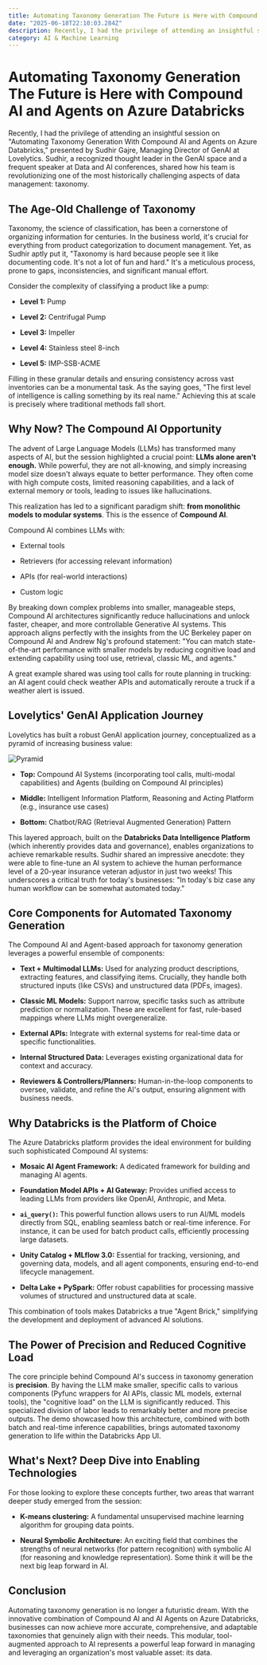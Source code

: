 ```yaml
---
title: Automating Taxonomy Generation The Future is Here with Compound AI and Agents on Azure Databricks
date: "2025-06-18T22:10:03.284Z"
description: Recently, I had the privilege of attending an insightful session on "Automating Taxonomy Generation With Compound AI and Agents on Azure Databricks," presented by Sudhir Gajre, Managing Director of GenAI at Lovelytics. Sudhir, a recognized thought leader in the GenAI space and a frequent speaker at Data and AI conferences, shared how his team is revolutionizing one of the most historically challenging aspects of data management taxonomy.
category: AI & Machine Learning
---
```

# Automating Taxonomy Generation The Future is Here with Compound AI and Agents on Azure Databricks

Recently, I had the privilege of attending an insightful session on "Automating Taxonomy Generation With Compound AI and Agents on Azure Databricks," presented by Sudhir Gajre, Managing Director of GenAI at Lovelytics. Sudhir, a recognized thought leader in the GenAI space and a frequent speaker at Data and AI conferences, shared how his team is revolutionizing one of the most historically challenging aspects of data management: taxonomy.

## The Age-Old Challenge of Taxonomy

Taxonomy, the science of classification, has been a cornerstone of organizing information for centuries. In the business world, it's crucial for everything from product categorization to document management. Yet, as Sudhir aptly put it, "Taxonomy is hard because people see it like documenting code. It's not a lot of fun and hard." It's a meticulous process, prone to gaps, inconsistencies, and significant manual effort.

Consider the complexity of classifying a product like a pump:

* **Level 1:** Pump

* **Level 2:** Centrifugal Pump

* **Level 3:** Impeller

* **Level 4:** Stainless steel 8-inch

* **Level 5:** IMP-SSB-ACME

Filling in these granular details and ensuring consistency across vast inventories can be a monumental task. As the saying goes, "The first level of intelligence is calling something by its real name." Achieving this at scale is precisely where traditional methods fall short.

## Why Now? The Compound AI Opportunity

The advent of Large Language Models (LLMs) has transformed many aspects of AI, but the session highlighted a crucial point: **LLMs alone aren't enough.** While powerful, they are not all-knowing, and simply increasing model size doesn't always equate to better performance. They often come with high compute costs, limited reasoning capabilities, and a lack of external memory or tools, leading to issues like hallucinations.

This realization has led to a significant paradigm shift: **from monolithic models to modular systems**. This is the essence of **Compound AI**.

Compound AI combines LLMs with:

* External tools

* Retrievers (for accessing relevant information)

* APIs (for real-world interactions)

* Custom logic

By breaking down complex problems into smaller, manageable steps, Compound AI architectures significantly reduce hallucinations and unlock faster, cheaper, and more controllable Generative AI systems. This approach aligns perfectly with the insights from the UC Berkeley paper on Compound AI and Andrew Ng's profound statement: "You can match state-of-the-art performance with smaller models by reducing cognitive load and extending capability using tool use, retrieval, classic ML, and agents."

A great example shared was using tool calls for route planning in trucking: an AI agent could check weather APIs and automatically reroute a truck if a weather alert is issued.

## Lovelytics' GenAI Application Journey

Lovelytics has built a robust GenAI application journey, conceptualized as a pyramid of increasing business value:

![Pyramid](/assets/pyramid.png)

* **Top:** Compound AI Systems (incorporating tool calls, multi-modal capabilities) and Agents (building on Compound AI principles)
  
* **Middle:** Intelligent Information Platform, Reasoning and Acting Platform (e.g., insurance use cases)
  
* **Bottom:** Chatbot/RAG (Retrieval Augmented Generation) Pattern

This layered approach, built on the **Databricks Data Intelligence Platform** (which inherently provides data and governance), enables organizations to achieve remarkable results. Sudhir shared an impressive anecdote: they were able to fine-tune an AI system to achieve the human performance level of a 20-year insurance veteran adjustor in just two weeks! This underscores a critical truth for today's businesses: "In today's biz case any human workflow can be somewhat automated today."

## Core Components for Automated Taxonomy Generation

The Compound AI and Agent-based approach for taxonomy generation leverages a powerful ensemble of components:

* **Text + Multimodal LLMs:** Used for analyzing product descriptions, extracting features, and classifying items. Crucially, they handle both structured inputs (like CSVs) and unstructured data (PDFs, images).

* **Classic ML Models:** Support narrow, specific tasks such as attribute prediction or normalization. These are excellent for fast, rule-based mappings where LLMs might overgeneralize.

* **External APIs:** Integrate with external systems for real-time data or specific functionalities.

* **Internal Structured Data:** Leverages existing organizational data for context and accuracy.

* **Reviewers & Controllers/Planners:** Human-in-the-loop components to oversee, validate, and refine the AI's output, ensuring alignment with business needs.

## Why Databricks is the Platform of Choice

The Azure Databricks platform provides the ideal environment for building such sophisticated Compound AI systems:

* **Mosaic AI Agent Framework:** A dedicated framework for building and managing AI agents.

* **Foundation Model APIs + AI Gateway:** Provides unified access to leading LLMs from providers like OpenAI, Anthropic, and Meta.

* **`ai_query()`:** This powerful function allows users to run AI/ML models directly from SQL, enabling seamless batch or real-time inference. For instance, it can be used for batch product calls, efficiently processing large datasets.

* **Unity Catalog + MLflow 3.0:** Essential for tracking, versioning, and governing data, models, and all agent components, ensuring end-to-end lifecycle management.

* **Delta Lake + PySpark:** Offer robust capabilities for processing massive volumes of structured and unstructured data at scale.

This combination of tools makes Databricks a true "Agent Brick," simplifying the development and deployment of advanced AI solutions.

## The Power of Precision and Reduced Cognitive Load

The core principle behind Compound AI's success in taxonomy generation is **precision**. By having the LLM make smaller, specific calls to various components (Pyfunc wrappers for AI APIs, classic ML models, external tools), the "cognitive load" on the LLM is significantly reduced. This specialized division of labor leads to remarkably better and more precise outputs. The demo showcased how this architecture, combined with both batch and real-time inference capabilities, brings automated taxonomy generation to life within the Databricks App UI.

## What's Next? Deep Dive into Enabling Technologies

For those looking to explore these concepts further, two areas that warrant deeper study emerged from the session:

* **K-means clustering:** A fundamental unsupervised machine learning algorithm for grouping data points.

* **Neural Symbolic Architecture:** An exciting field that combines the strengths of neural networks (for pattern recognition) with symbolic AI (for reasoning and knowledge representation). Some think it will be the next big leap forward in AI.

## Conclusion

Automating taxonomy generation is no longer a futuristic dream. With the innovative combination of Compound AI and AI Agents on Azure Databricks, businesses can now achieve more accurate, comprehensive, and adaptable taxonomies that genuinely align with their needs. This modular, tool-augmented approach to AI represents a powerful leap forward in managing and leveraging an organization's most valuable asset: its data.